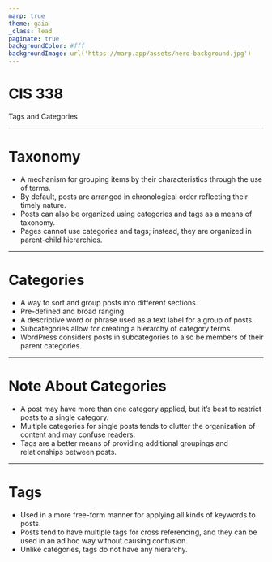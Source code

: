 ```yaml
---
marp: true
theme: gaia
_class: lead
paginate: true
backgroundColor: #fff
backgroundImage: url('https://marp.app/assets/hero-background.jpg')
---
```


# **CIS 338**

Tags and Categories

---

# Taxonomy

- A mechanism for grouping items by their characteristics through the use of terms.
- By default, posts are arranged in chronological order reflecting their timely nature.
- Posts can also be organized using categories and tags as a means of taxonomy.
- Pages cannot use categories and tags; instead, they are organized in parent-child hierarchies.

---

# Categories

- A way to sort and group posts into different sections.
- Pre-defined and broad ranging.
- A descriptive word or phrase used as a text label for a group of posts.
- Subcategories allow for creating a hierarchy of category terms.
- WordPress considers posts in subcategories to also be members of their parent categories.

---

# Note About Categories

- A post may have more than one category applied, but it’s best to restrict posts to a single category.
- Multiple categories for single posts tends to clutter the organization of content and may confuse readers.
- Tags are a better means of providing additional groupings and relationships between posts.

---

# Tags

- Used in a more free-form manner for applying all kinds of keywords to posts.
- Posts tend to have multiple tags for cross referencing, and they can be used in an ad hoc way without causing confusion. 
- Unlike categories, tags do not have any hierarchy.
